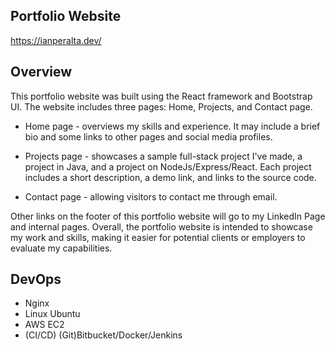 
## Portfolio Website
https://ianperalta.dev/

## Overview 

This portfolio website was built using the React framework and Bootstrap UI. The website includes three pages: Home, Projects, and Contact page. 

- Home page - overviews my skills and experience. It may include a brief bio and some links to other pages and social media profiles.

- Projects page - showcases a sample full-stack project I've made, a project in Java, and a project on NodeJs/Express/React. Each project includes a short description, a demo link, and links to the source code.

- Contact page - allowing visitors to contact me through email. 

Other links on the footer of this portfolio website will go to my LinkedIn Page and internal pages. Overall, the portfolio website is intended to showcase my work and skills, making it easier for potential clients or employers to evaluate my capabilities.

<!-- ## You'll Need

## How to run --> 


## DevOps
- Nginx
- Linux Ubuntu
- AWS EC2 
- (CI/CD) (Git)Bitbucket/Docker/Jenkins

<!-- ## Architecture

### Deployment

## How I configured all the DevOps tools to make it work -->
